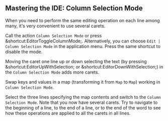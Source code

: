 ## Mastering the IDE: Column Selection Mode

When you need to perform the same editing operation on each line among many,
it's very convenient to use several carets.

Call the action <span class="control">`Column Selection Mode`</span>
or press <span class="shortcut">&shortcut:EditorToggleColumnMode;</span>.
Alternatively, you can choose
<span class="control">`Edit | Column Selection Mode`</span> in the application
menu. Press the same shortcut to disable the mode.

Moving the caret one line up or down selecting the text (by pressing
<span class="shortcut">&shortcut:EditorUpWithSelection;</span>
or <span class="shortcut">&shortcut:EditorDownWithSelection;</span>) in
the <span class="control">`Column Selection Mode`</span> adds more carets.

Swap keys and values in a map (transforming it from `Map` to
`Map`) working in
<span class="control">`Column Selection Mode`</span>.

Select the three lines specifying the map contents and switch to the
<span class="control">`Column Selection Mode`</span>.
Note that you now have several carets.
Try to navigate to the beginning of a line, to the end of a line, or to the end
of the word to see how these operations are applied to all the carets in all
lines.